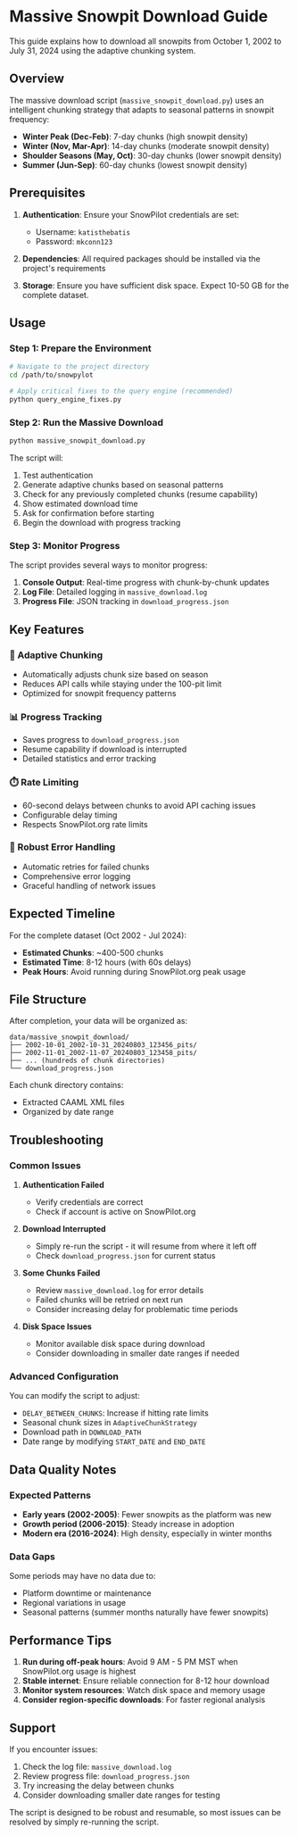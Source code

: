 # Massive Snowpit Download Guide

This guide explains how to download all snowpits from October 1, 2002 to July 31, 2024 using the adaptive chunking system.

## Overview

The massive download script (`massive_snowpit_download.py`) uses an intelligent chunking strategy that adapts to seasonal patterns in snowpit frequency:

- **Winter Peak (Dec-Feb)**: 7-day chunks (high snowpit density)
- **Winter (Nov, Mar-Apr)**: 14-day chunks (moderate snowpit density) 
- **Shoulder Seasons (May, Oct)**: 30-day chunks (lower snowpit density)
- **Summer (Jun-Sep)**: 60-day chunks (lowest snowpit density)

## Prerequisites

1. **Authentication**: Ensure your SnowPilot credentials are set:
   - Username: `katisthebatis`
   - Password: `mkconn123`

2. **Dependencies**: All required packages should be installed via the project's requirements

3. **Storage**: Ensure you have sufficient disk space. Expect 10-50 GB for the complete dataset.

## Usage

### Step 1: Prepare the Environment

```bash
# Navigate to the project directory
cd /path/to/snowpylot

# Apply critical fixes to the query engine (recommended)
python query_engine_fixes.py
```

### Step 2: Run the Massive Download

```bash
python massive_snowpit_download.py
```

The script will:
1. Test authentication
2. Generate adaptive chunks based on seasonal patterns
3. Check for any previously completed chunks (resume capability)
4. Show estimated download time
5. Ask for confirmation before starting
6. Begin the download with progress tracking

### Step 3: Monitor Progress

The script provides several ways to monitor progress:

1. **Console Output**: Real-time progress with chunk-by-chunk updates
2. **Log File**: Detailed logging in `massive_download.log`
3. **Progress File**: JSON tracking in `download_progress.json`

## Key Features

### 🧠 Adaptive Chunking
- Automatically adjusts chunk size based on season
- Reduces API calls while staying under the 100-pit limit
- Optimized for snowpit frequency patterns

### 📊 Progress Tracking
- Saves progress to `download_progress.json`
- Resume capability if download is interrupted
- Detailed statistics and error tracking

### ⏱️ Rate Limiting
- 60-second delays between chunks to avoid API caching issues
- Configurable delay timing
- Respects SnowPilot.org rate limits

### 🔄 Robust Error Handling
- Automatic retries for failed chunks
- Comprehensive error logging
- Graceful handling of network issues

## Expected Timeline

For the complete dataset (Oct 2002 - Jul 2024):

- **Estimated Chunks**: ~400-500 chunks
- **Estimated Time**: 8-12 hours (with 60s delays)
- **Peak Hours**: Avoid running during SnowPilot.org peak usage

## File Structure

After completion, your data will be organized as:

```
data/massive_snowpit_download/
├── 2002-10-01_2002-10-31_20240803_123456_pits/
├── 2002-11-01_2002-11-07_20240803_123458_pits/
├── ... (hundreds of chunk directories)
└── download_progress.json
```

Each chunk directory contains:
- Extracted CAAML XML files
- Organized by date range

## Troubleshooting

### Common Issues

1. **Authentication Failed**
   - Verify credentials are correct
   - Check if account is active on SnowPilot.org

2. **Download Interrupted**
   - Simply re-run the script - it will resume from where it left off
   - Check `download_progress.json` for current status

3. **Some Chunks Failed**
   - Review `massive_download.log` for error details
   - Failed chunks will be retried on next run
   - Consider increasing delay for problematic time periods

4. **Disk Space Issues**
   - Monitor available disk space during download
   - Consider downloading in smaller date ranges if needed

### Advanced Configuration

You can modify the script to adjust:

- `DELAY_BETWEEN_CHUNKS`: Increase if hitting rate limits
- Seasonal chunk sizes in `AdaptiveChunkStrategy`
- Download path in `DOWNLOAD_PATH`
- Date range by modifying `START_DATE` and `END_DATE`

## Data Quality Notes

### Expected Patterns

- **Early years (2002-2005)**: Fewer snowpits as the platform was new
- **Growth period (2006-2015)**: Steady increase in adoption
- **Modern era (2016-2024)**: High density, especially in winter months

### Data Gaps

Some periods may have no data due to:
- Platform downtime or maintenance
- Regional variations in usage
- Seasonal patterns (summer months naturally have fewer snowpits)

## Performance Tips

1. **Run during off-peak hours**: Avoid 9 AM - 5 PM MST when SnowPilot.org usage is highest
2. **Stable internet**: Ensure reliable connection for 8-12 hour download
3. **Monitor system resources**: Watch disk space and memory usage
4. **Consider region-specific downloads**: For faster regional analysis

## Support

If you encounter issues:

1. Check the log file: `massive_download.log`
2. Review progress file: `download_progress.json`
3. Try increasing the delay between chunks
4. Consider downloading smaller date ranges for testing

The script is designed to be robust and resumable, so most issues can be resolved by simply re-running the script.